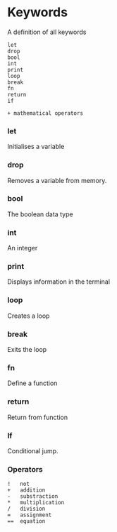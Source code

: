 # Keywords

A definition of all keywords

```
let
drop
bool
int
print
loop
break
fn
return
if

+ mathematical operators
```

### let

Initialises a variable

### drop

Removes a variable from memory.

### bool

The boolean data type

### int

An integer

### print

Displays information in the terminal

### loop

Creates a loop

### break

Exits the loop

### fn

Define a function

### return

Return from function

### If

Conditional jump.

### Operators
```
!   not
+   addition
-   substraction
*   multiplication
/   division
=   assignment
==  equation
```